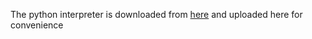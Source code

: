 The python interpreter is downloaded from [here](https://www.nuget.org/packages/pythonarm64) and uploaded here for convenience
